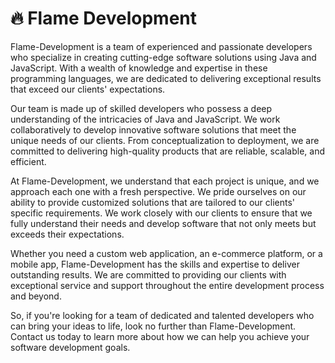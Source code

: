 # 🔥 Flame Development
Flame-Development is a team of experienced and passionate developers who specialize in creating cutting-edge software solutions using Java and JavaScript. With a wealth of knowledge and expertise in these programming languages, we are dedicated to delivering exceptional results that exceed our clients' expectations.

Our team is made up of skilled developers who possess a deep understanding of the intricacies of Java and JavaScript. We work collaboratively to develop innovative software solutions that meet the unique needs of our clients. From conceptualization to deployment, we are committed to delivering high-quality products that are reliable, scalable, and efficient.

At Flame-Development, we understand that each project is unique, and we approach each one with a fresh perspective. We pride ourselves on our ability to provide customized solutions that are tailored to our clients' specific requirements. We work closely with our clients to ensure that we fully understand their needs and develop software that not only meets but exceeds their expectations.

Whether you need a custom web application, an e-commerce platform, or a mobile app, Flame-Development has the skills and expertise to deliver outstanding results. We are committed to providing our clients with exceptional service and support throughout the entire development process and beyond.

So, if you're looking for a team of dedicated and talented developers who can bring your ideas to life, look no further than Flame-Development. Contact us today to learn more about how we can help you achieve your software development goals.
